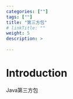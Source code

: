 ```yaml
---
categories: [""] 
tags: [""] 
title: "第三方包"
# linkTitle: ""
weight: 5
description: >
  
---
```


# Introduction
Java第三方包
